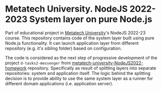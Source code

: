 # Metatech University. NodeJS 2022-2023 System layer on pure Node.js
Part of educational project in [Metatech University](https://github.com/metatech-university/)'s NodeJS 2022-23 course. This repository contains code of the system layer built using pure Node.js functionality. It can launch application layer from different repository (e.g. it's sibling folder) based on configuration.

The code is considered as the next step of progressive development of the project `d-tasks2-messenger` from [metatech-university-NodeJS2022-homework](https://github.com/KLarpen/metatech-university-NodeJS2022-homework/tree/main/JavaScript/d-tasks2-messenger) repository. Specifically as result of splitting layers into separate repositories: system and application itself. The logic behind the splitting decision is to provide ability to use the same system layer as a runner for different domain applications (i.e. application server).
